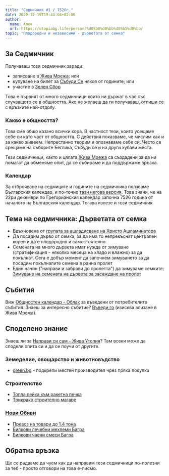 ```yaml
---
title: "Седмичник #1 / 7526г."
date: 2020-12-19T19:44:04+02:00
author: 
  name: Алек
  url: https://utopiabg.life/person/%d0%b0%d0%bb%d0%b5%d0%ba/
topic: "Плодородни и независими - дърветата от семка"
---
```


## За Седмичник

Получаваш този седмичник заради:
- записване в [Жива Мрежа](https://zhiva.be); или
- купуване на билет за [Събуди Се](https://wakeup-bg.com) някоя от годините; или
- участие в [Зелен Сбор](http://greenassn.com/)

Това е първият от много седмичници които ни държат в час със случващото се в общността. Ако не желаеш да ги получаваш, отпиши се с връзките най-отдолу.

### Какво е общността?

Това сме общо казано всички хора. В частност тези, които усещаме себе си като част от общността. С действия показваме, че мислим как и за какво живеем. Непрестанно творим и опознаваме себе си. Често се срещаме на съборите Беглика, Събуди се и на други хубави места.

Тези седмичници, както и цялата [Жива Мрежа](https://zhiva.be) са създадени за да ни помагат да обменяме опит, да се събираме и да поддържаме връзка.

### Календар

За отброяване на седмиците и годините на седмичника ползваме Българския календар, и по-точно [тази негова версия](https://bgkalendar.com/?lang=bg). Това значи, че на 22ри декември по Грегорианския календар започна 7526 година от началото на Българския календар. Тогава излезе и този седмичник.

## Тема на седмичника: Дърветата от семка
* Вдъхновена от [групата за ашладисване на Христо Ашламинатора](https://www.facebook.com/groups/1571876816229809)
* Да посадим дърво от семка, за да има то непрекъснат централен корен и да е плодородно и самостоятелно
* Семената на много дървета имат нужда от зимуване (стратификация - няколко месеца на хладо и влажно) за да покълнат. Сега е добър момент да започнем зимуването за да посадим покълналите семена в ранна пролет
* Един начин ("направи и забрави до пролетта") да зимуваме семките: [Зимуване на семената на дървета за засаждане на пролет](https://utopiabg.life/diy/%d0%b7%d0%b8%d0%bc%d1%83%d0%b2%d0%b0%d0%bd%d0%b5-%d0%bd%d0%b0-%d1%81%d0%b5%d0%bc%d0%b5%d0%bd%d0%b0%d1%82%d0%b0-%d0%bd%d0%b0-%d0%b4%d1%8a%d1%80%d0%b2%d0%b5%d1%82%d0%b0%d1%82%d0%b0-%d0%b7%d0%b0-%d0%b7/)

## Събития

Виж [Общностен календар - Облак](https://oblak.otselo.eu/apps/calendar/p/6Fmi34fsk8did8Yb) за въведени от потребителите събития.
Знаеш за интересно събитие? [Въведи го](https://oblak.otselo.eu/apps/calendar/dayGridMonth/now#) (изисква влизане в Жива Мрежа).

## Споделено знание

Знаеш ли за [Направи си сам - Жива Утопия](https://utopiabg.life/%d0%bd%d0%b0%d0%bf%d1%80%d0%b0%d0%b2%d0%b8-%d1%81%d0%b8-%d1%81%d0%b0%d0%bc/)? Там всеки може да сподели опита си и да се поучи от другите. 

### Земеделие, овощарство и животновъдство

* [green.bg](https://green.bg) - подкрепи местен производител чрез пряка покупка

### Строителство

* [Топла пейка към ракетна печка](https://utopiabg.life/diy/%d1%82%d0%be%d0%bf%d0%bb%d0%b0-%d0%bf%d0%b5%d0%b9%d0%ba%d0%b0-%d0%ba%d1%8a%d0%bc-%d1%80%d0%b0%d0%ba%d0%b5%d1%82%d0%bd%d0%b0-%d0%bf%d0%b5%d1%87%d0%ba%d0%b0-%d0%b3%d0%b0%d0%bc%d0%b5%d1%80%d0%b0/)
* [Трикрако строително магаре](https://utopiabg.life/diy/%d1%82%d1%80%d0%b8%d0%ba%d1%80%d0%b0%d0%ba%d0%be-%d1%81%d1%82%d1%80%d0%be%d0%b8%d1%82%d0%b5%d0%bb%d0%bd%d0%be-%d0%bc%d0%b0%d0%b3%d0%b0%d1%80%d0%b5/)

### [Нови Обяви](https://utopiabg.life/%d0%be%d0%b1%d1%8f%d0%b2%d0%b8/)

* [Превоз на товари до 1.4 тона](https://utopiabg.life/products/%d0%bf%d1%80%d0%b5%d0%b2%d0%be%d0%b7-%d0%bd%d0%b0-%d1%82%d0%be%d0%b2%d0%b0%d1%80%d0%b8-%d0%b4%d0%be-14-%d1%82%d0%be%d0%bd%d0%b0/)
* [Билкови лечебни мехлеми Багра](https://utopiabg.life/products/%d0%b1%d0%b8%d0%bb%d0%ba%d0%be%d0%b2%d0%b8-%d0%bb%d0%b5%d1%87%d0%b5%d0%b1%d0%bd%d0%b8-%d0%bc%d0%b5%d1%85%d0%bb%d0%b5%d0%bc%d0%b8-%d0%b1%d0%b0%d0%b3%d1%80%d0%b0/)
* [Билкови чаени смеси Багра](https://utopiabg.life/products/%d0%b1%d0%b8%d0%bb%d0%ba%d0%be%d0%b2%d0%b8-%d1%87%d0%b0%d0%bd%d0%b8-%d1%81%d0%bc%d0%b5%d1%81%d0%b8-%d0%b1%d0%b0%d0%b3%d1%80%d0%b0/)

## Обратна връзка
Ще се радваме да чуем как да направим тези седмичници по-полезни за теб - просто отговори на това е-писмо.
